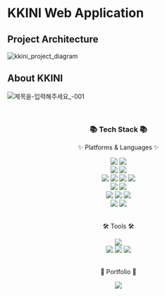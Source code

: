# KKINI Web Application
## Project Architecture
![kkini_project_diagram](https://github.com/ProjectKinni/.github/assets/66301972/6c885404-b749-486b-ba5e-e56ea39c3f10)
## About KKINI
![제목을-입력해주세요_-001](https://github.com/ProjectKinni/.github/assets/66301972/2b10c3db-8b57-42d6-ae4d-421468a30f2b)

</h4><br>

<div align=center>
   <h3>📚 Tech Stack 📚</h3>
   <p>✨ Platforms & Languages ✨</p>
</div>

<div align="center">
   <img src="https://img.shields.io/badge/Spring Boot-6DB33F?style=flat&logo=Spring Boot&logoColor=white" />
   <img src="https://img.shields.io/badge/Gradle-02303A?style=flat&logo=Gradle&logoColor=white" />
   <br>

   <img src="https://img.shields.io/badge/Java-007396?style=flat&logo=Conda-Forge&logoColor=white" />
   <img src="https://img.shields.io/badge/Python-3776AB?style=flat&logo=Python&logoColor=white" />
   <br>

   <img src="https://img.shields.io/badge/React-61DAFB?style=flat&logo=React&logoColor=white"/>
   <img src="https://img.shields.io/badge/JavaScript-F7DF1E?style=flat&logo=JavaScript&logoColor=white" />
   <img src="https://img.shields.io/badge/CSS3-572B6?style=flat&logo=CSS3&logoColor=white" />
   <img src="https://img.shields.io/badge/HTML5-E34F26?style=flat&logo=HTML5&logoColor=white" />
   <br>

   <img src="https://img.shields.io/badge/MySQL-4479A1?style=flat&logo=MySQL&logoColor=white" />
   <img src="https://img.shields.io/badge/Redis-DC382D?style=flat&logo=Redis&logoColor=white" />
    <br>

   <img src="https://img.shields.io/badge/NCloud-572B6?style=flat&logo=iCloud&logoColor=white" />
   <img src="https://img.shields.io/badge/Spring Security-6DB33F?style=flat&logo=Spring Security&logoColor=white" />
   <img src="https://img.shields.io/badge/JWT-000000?style=flat&logo=JSON Web Tokens&logoColor=white" />
   <br>

   <img src="https://img.shields.io/badge/Docker-2496ED?style=flat&logo=Docker&logoColor=white" />
   <img src="https://img.shields.io/badge/Jenkins-D24939?style=flat&logo=Jenkins&logoColor=white" />

</div>
<br>

<div align=center>
   <p>🛠 Tools 🛠</p>
</div>
<div align=center>

   <img src="https://img.shields.io/badge/IntelliJ IDEA-000000?style=flat&logo=IntelliJ IDEA&logoColor=white" />
   <br>
   <img src="https://img.shields.io/badge/Jira-0052CC?style=flat&logo=Jira&logoColor=white" />

   <img src="https://img.shields.io/badge/Slack-4A154B?style=flat&logo=Slack&logoColor=white" />

   <img src="https://img.shields.io/badge/GitHub-181717?style=flat&logo=GitHub&logoColor=white" />
</div>
<br>

<div align=center>
   <p>🎨 Portfolio 🎨</p>
</div>
<div align=center>
   <a href="https://gentle-snowboard-1c6.notion.site/Yermi-5e8c65dba4df4ab09e83665cf2ee001d">
      <img src="https://img.shields.io/badge/Notion-000000?style=flat&logo=Notion&logoColor=white" />
   </a>
   <br>
</div>
